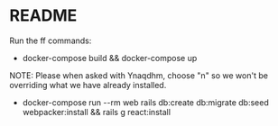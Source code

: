 # README

Run the ff commands:

* docker-compose build && docker-compose up

NOTE: Please when asked with Ynaqdhm, choose "n" so we won't be overriding what we have already installed.
* docker-compose run --rm web rails db:create db:migrate db:seed webpacker:install && rails g react:install 
